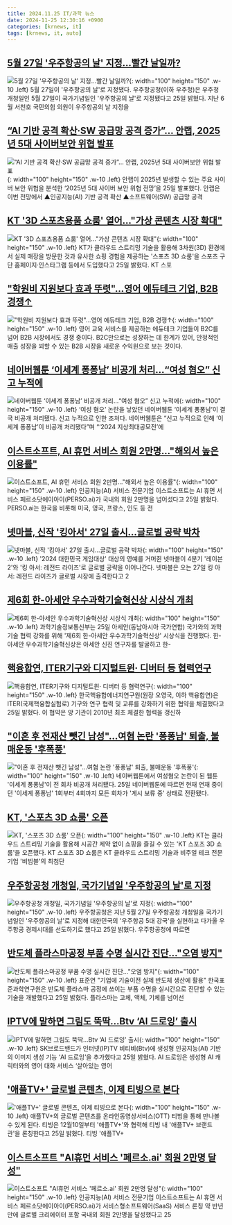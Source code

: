 ```yaml
---
title: 2024.11.25 IT/과학 뉴스
date: 2024-11-25 12:30:16 +0900
categories: [krnews, it]
tags: [krnews, it, auto]
---
```

## [5월 27일 '우주항공의 날' 지정…빨간 날일까?](https://n.news.naver.com/mnews/article/008/0005118700)

![5월 27일 '우주항공의 날' 지정…빨간 날일까?](https://mimgnews.pstatic.net/image/origin/008/2024/11/25/5118700.jpg?type=nf220_150){: width="100" height="150" .w-10 .left}
5월 27일이 '우주항공의 날'로 지정됐다. 우주항공청(이하 우주청)은 우주청 개청일인 5월 27일이 국가기념일인 '우주항공의 날'로 지정됐다고 25일 밝혔다. 지난 6월 서천호 국민의힘 의원이 우주항공의 날 지정을

## [“AI 기반 공격 확산·SW 공급망 공격 증가”… 안랩, 2025년 5대 사이버보안 위협 발표](https://n.news.naver.com/mnews/article/366/0001034740)

![“AI 기반 공격 확산·SW 공급망 공격 증가”… 안랩, 2025년 5대 사이버보안 위협 발표](https://mimgnews.pstatic.net/image/origin/366/2024/11/25/1034740.jpg?type=nf220_150){: width="100" height="150" .w-10 .left}
안랩이 2025년 발생할 수 있는 주요 사이버 보안 위협을 분석한 ‘2025년 5대 사이버 보안 위협 전망’을 25일 발표했다. 안랩은 이번 전망에서 ▲인공지능(AI) 기반 공격 확산 ▲소프트웨어(SW) 공급망 공격

## [KT '3D 스포츠용품 쇼룸' 열어…"가상 콘텐츠 시장 확대"](https://n.news.naver.com/mnews/article/001/0015064641)

![KT '3D 스포츠용품 쇼룸' 열어…"가상 콘텐츠 시장 확대"](https://mimgnews.pstatic.net/image/origin/001/2024/11/25/15064641.jpg?type=nf220_150){: width="100" height="150" .w-10 .left}
KT가 클라우드 스트리밍 기술을 활용해 3차원(3D) 환경에서 실제 매장을 방문한 것과 유사한 쇼핑 경험을 제공하는 '스포츠 3D 쇼룸'을 스포츠 구단 홈페이지·인스타그램 등에서 도입했다고 25일 밝혔다. KT 스포

## ["학원비 지원보다 효과 뚜렷"...영어 에듀테크 기업, B2B 경쟁↑](https://n.news.naver.com/mnews/article/092/0002353730)

!["학원비 지원보다 효과 뚜렷"...영어 에듀테크 기업, B2B 경쟁↑](https://mimgnews.pstatic.net/image/origin/092/2024/11/24/2353730.jpg?type=nf220_150){: width="100" height="150" .w-10 .left}
영어 교육 서비스를 제공하는 에듀테크 기업들이 B2C를 넘어 B2B 시장에서도 경쟁 중이다. B2C만으로는 성장하는 데 한계가 있어, 안정적인 매출 성장을 꾀할 수 있는 B2B 시장을 새로운 수익원으로 보는 것이다.

## [네이버웹툰 ‘이세계 퐁퐁남’ 비공개 처리…“여성 혐오” 신고 누적에](https://n.news.naver.com/mnews/article/028/0002717789)

![네이버웹툰 ‘이세계 퐁퐁남’ 비공개 처리…“여성 혐오” 신고 누적에](https://mimgnews.pstatic.net/image/origin/028/2024/11/25/2717789.jpg?type=nf220_150){: width="100" height="150" .w-10 .left}
‘여성 혐오’ 논란을 낳았던 네이버웹툰 ‘이세계 퐁퐁남’이 결국 비공개 처리됐다. 신고 누적으로 인한 조처다. 네이버웹툰은 “신고 누적으로 인해 ‘이세계 퐁퐁남’이 비공개 처리됐다”며 “‘2024 지상최대공모전’에

## [이스트소프트, AI 휴먼 서비스 회원 2만명..."해외서 높은 이용률"](https://n.news.naver.com/mnews/article/277/0005505581)

![이스트소프트, AI 휴먼 서비스 회원 2만명..."해외서 높은 이용률"](https://mimgnews.pstatic.net/image/origin/277/2024/11/25/5505581.jpg?type=nf220_150){: width="100" height="150" .w-10 .left}
인공지능(AI) 서비스 전문기업 이스트소프트는 AI 휴먼 서비스 페르소닷에이아이(PERSO.ai)가 국내외 회원 2만명을 넘어섰다고 25일 밝혔다. PERSO.ai는 한국을 비롯해 미국, 영국, 프랑스, 인도 등 전

## [넷마블, 신작 '킹아서' 27일 출시…글로벌 공략 박차](https://n.news.naver.com/mnews/article/215/0001189028)

![넷마블, 신작 '킹아서' 27일 출시…글로벌 공략 박차](https://mimgnews.pstatic.net/image/origin/215/2024/11/25/1189028.jpg?type=nf220_150){: width="100" height="150" .w-10 .left}
'2024 대한민국 게임대상' 대상의 영예를 거머쥔 넷마블이 4분기 '레이븐2'와 '킹 아서: 레전드 라이즈'로 글로벌 공략을 이어나간다. 넷마블은 오는 27일 킹 아서: 레전드 라이즈가 글로벌 시장에 출격한다고 2

## [제6회 한-아세안 우수과학기술혁신상 시상식 개최](https://n.news.naver.com/mnews/article/277/0005505450)

![제6회 한-아세안 우수과학기술혁신상 시상식 개최](https://mimgnews.pstatic.net/image/origin/277/2024/11/25/5505450.jpg?type=nf220_150){: width="100" height="150" .w-10 .left}
과학기술정보통신부는 25일 아세안(동남아시아 국가연합) 국가와의 과학기술 협력 강화를 위해 '제6회 한-아세안 우수과학기술혁신상' 시상식을 진행했다. 한-아세안 우수과학기술혁신상은 아세안 신진 연구자를 발굴하고 한-

## [핵융합연, ITER기구와 디지털트윈· 디버터 등 협력연구](https://n.news.naver.com/mnews/article/092/0002353831)

![핵융합연, ITER기구와 디지털트윈· 디버터 등 협력연구](https://mimgnews.pstatic.net/image/origin/092/2024/11/25/2353831.jpg?type=nf220_150){: width="100" height="150" .w-10 .left}
한국핵융합에너지연구원(원장 오영국, 이하 핵융합연)은 ITER(국제핵융합실험로) 기구와 연구 협력 및 교류를 강화하기 위한 협약을 체결했다고 25일 밝혔다. 이 협약은 양 기관이 2010년 최초 체결한 협력을 갱신하

## ["이혼 후 전재산 뺏긴 남성"…여혐 논란 '퐁퐁남' 퇴출, 불매운동 '후폭풍'](https://n.news.naver.com/mnews/article/011/0004419222)

!["이혼 후 전재산 뺏긴 남성"…여혐 논란 '퐁퐁남' 퇴출, 불매운동 '후폭풍'](https://mimgnews.pstatic.net/image/origin/011/2024/11/25/4419222.jpg?type=nf220_150){: width="100" height="150" .w-10 .left}
네이버웹톤에서 여성혐오 논란이 된 웹툰 '이세계 퐁퐁남'이 전 회차 비공개 처리됐다. 25일 네이버웹툰에 따르면 현재 연재 중이던 '이세계 퐁퐁남' 1회부터 4회까지 모든 회차가 '게시 보류 중' 상태로 전환됐다.

## [KT, '스포츠 3D 쇼룸' 오픈](https://n.news.naver.com/mnews/article/030/0003260469)

![KT, '스포츠 3D 쇼룸' 오픈](https://mimgnews.pstatic.net/image/origin/030/2024/11/25/3260469.jpg?type=nf220_150){: width="100" height="150" .w-10 .left}
KT는 클라우드 스트리밍 기술을 활용해 시공간 제약 없이 쇼핑을 즐길 수 있는 'KT 스포츠 3D 쇼룸'을 오픈했다. KT 스포츠 3D 쇼룸은 KT 클라우드 스트리밍 기술과 비주얼 테크 전문기업 '비빔블'의 최첨단

## [우주항공청 개청일, 국가기념일 '우주항공의 날'로 지정](https://n.news.naver.com/mnews/article/079/0003962380)

![우주항공청 개청일, 국가기념일 '우주항공의 날'로 지정](https://mimgnews.pstatic.net/image/origin/079/2024/11/25/3962380.jpg?type=nf220_150){: width="100" height="150" .w-10 .left}
우주항공청은 지난 5월 27일 우주항공청 개청일을 국가기념일인 '우주항공의 날'로 지정해 대한민국의 '우주항공 5대 강국'을 실현하고 다가올 우주항공 경제시대를 선도하기로 했다고 25일 밝혔다. 우주항공청에 따르면

## [반도체 플라스마공정 부품 수명 실시간 진단…"오염 방지"](https://n.news.naver.com/mnews/article/001/0015064508)

![반도체 플라스마공정 부품 수명 실시간 진단…"오염 방지"](https://mimgnews.pstatic.net/image/origin/001/2024/11/25/15064508.jpg?type=nf220_150){: width="100" height="150" .w-10 .left}
표준연 "기업에 기술이전 실제 반도체 생산에 활용" 한국표준과학연구원은 반도체 플라스마 공정에 쓰이는 부품 수명을 실시간으로 진단할 수 있는 기술을 개발했다고 25일 밝혔다. 플라스마는 고체, 액체, 기체를 넘어선

## [IPTV에 말하면 그림도 뚝딱…Btv ‘AI 드로잉’ 출시](https://n.news.naver.com/mnews/article/011/0004419202)

![IPTV에 말하면 그림도 뚝딱…Btv ‘AI 드로잉’ 출시](https://mimgnews.pstatic.net/image/origin/011/2024/11/25/4419202.jpg?type=nf220_150){: width="100" height="150" .w-10 .left}
SK브로드밴드가 인터넷(IP)TV 비티비(Btv)에 생성형 인공지능(AI) 기반의 이미지 생성 기능 ‘AI 드로잉’을 추가했다고 25일 밝혔다. AI 드로잉은 생성형 AI 캐릭터와의 영어 대화 서비스 ‘살아있는 영어

## ['애플TV+' 글로벌 콘텐츠, 이제 티빙으로 본다](https://n.news.naver.com/mnews/article/421/0007925786)

!['애플TV+' 글로벌 콘텐츠, 이제 티빙으로 본다](https://mimgnews.pstatic.net/image/origin/421/2024/11/25/7925786.jpg?type=nf220_150){: width="100" height="150" .w-10 .left}
애플TV+의 글로벌 콘텐츠를 온라인동영상서비스(OTT) 티빙을 통해 만나볼 수 있게 된다. 티빙은 12월10일부터 '애플TV+'와 협력해 티빙 내 '애플TV+ 브랜드관'을 론칭한다고 25일 밝혔다. 티빙 '애플TV+

## [이스트소프트 "AI휴먼 서비스 '페르소.ai' 회원 2만명 달성"](https://n.news.naver.com/mnews/article/031/0000887659)

![이스트소프트 "AI휴먼 서비스 '페르소.ai' 회원 2만명 달성"](https://mimgnews.pstatic.net/image/origin/031/2024/11/25/887659.jpg?type=nf220_150){: width="100" height="150" .w-10 .left}
인공지능(AI) 서비스 전문기업 이스트소프트는 AI 휴먼 서비스 페르소닷에이아이(PERSO.ai)가 서비스형소프트웨어(SaaS) 서비스 론칭 약 반년 만에 글로벌 크리에이터 포함 국내외 회원 2만명을 달성했다고 25

